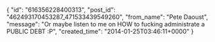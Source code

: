  {
   "id": "616356228400313",
   "post_id": "462493170453287_471533439549260",
   "from_name": "Pete Daoust",
   "message": "Or maybe listen to me on HOW to fucking administrate a PUBLIC DEBT :P",
   "created_time": "2014-01-25T03:46:11+0000"
 }
